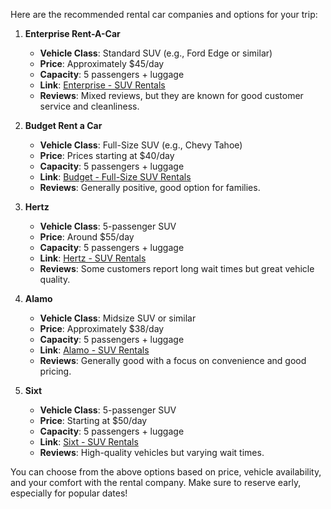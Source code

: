 Here are the recommended rental car companies and options for your trip:

1. **Enterprise Rent-A-Car**
   - **Vehicle Class**: Standard SUV (e.g., Ford Edge or similar)
   - **Price**: Approximately $45/day
   - **Capacity**: 5 passengers + luggage
   - **Link**: [Enterprise - SUV Rentals](https://www.enterprise.com/en/car-rental-locations/us/ca/los-angeles/suv.html)
   - **Reviews**: Mixed reviews, but they are known for good customer service and cleanliness.

2. **Budget Rent a Car**
   - **Vehicle Class**: Full-Size SUV (e.g., Chevy Tahoe)
   - **Price**: Prices starting at $40/day
   - **Capacity**: 5 passengers + luggage
   - **Link**: [Budget - Full-Size SUV Rentals](https://www.budget.com/en/cars/vehicles/us/w)
   - **Reviews**: Generally positive, good option for families.

3. **Hertz**
   - **Vehicle Class**: 5-passenger SUV
   - **Price**: Around $55/day
   - **Capacity**: 5 passengers + luggage
   - **Link**: [Hertz - SUV Rentals](https://www.hertz.com/rental/reservation/)
   - **Reviews**: Some customers report long wait times but great vehicle quality.

4. **Alamo**
   - **Vehicle Class**: Midsize SUV or similar
   - **Price**: Approximately $38/day
   - **Capacity**: 5 passengers + luggage
   - **Link**: [Alamo - SUV Rentals](https://www.alamo.com/en/home.html)
   - **Reviews**: Generally good with a focus on convenience and good pricing.

5. **Sixt**
   - **Vehicle Class**: 5-passenger SUV
   - **Price**: Starting at $50/day
   - **Capacity**: 5 passengers + luggage
   - **Link**: [Sixt - SUV Rentals](https://www.sixt.com/)
   - **Reviews**: High-quality vehicles but varying wait times.

You can choose from the above options based on price, vehicle availability, and your comfort with the rental company. Make sure to reserve early, especially for popular dates!
```